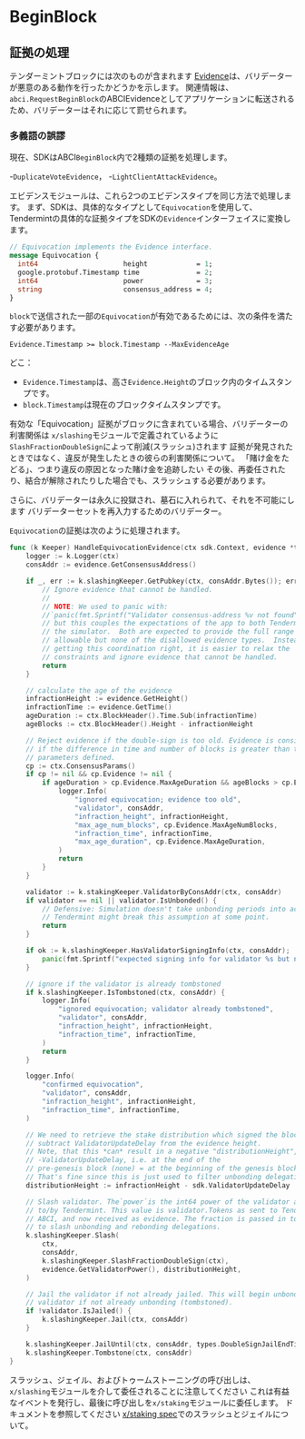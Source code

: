 # BeginBlock

## 証拠の処理

テンダーミントブロックには次のものが含まれます
[Evidence](https://github.com/tendermint/tendermint/blob/master/docs/spec/blockchain/blockchain.md#evidence)は、バリデーターが悪意のある動作を行ったかどうかを示します。 関連情報は、`abci.RequestBeginBlock`のABCIEvidenceとしてアプリケーションに転送されるため、バリデーターはそれに応じて罰せられます。

### 多義語の誤謬

現在、SDKはABCI`BeginBlock`内で2種類の証拠を処理します。

-`DuplicateVoteEvidence`，
-`LightClientAttackEvidence`。

エビデンスモジュールは、これら2つのエビデンスタイプを同じ方法で処理します。 まず、SDKは、具体的なタイプとして`Equivocation`を使用して、Tendermintの具体的な証拠タイプをSDKの`Evidence`インターフェイスに変換します。

```proto
// Equivocation implements the Evidence interface.
message Equivocation {
  int64                     height            = 1;
  google.protobuf.Timestamp time              = 2;
  int64                     power             = 3;
  string                    consensus_address = 4;
}
```

`block`で送信された一部の`Equivocation`が有効であるためには、次の条件を満たす必要があります。

`Evidence.Timestamp >= block.Timestamp --MaxEvidenceAge`

どこ：

- `Evidence.Timestamp`は、高さ`Evidence.Height`のブロック内のタイムスタンプです。
- `block.Timestamp`は現在のブロックタイムスタンプです。

有効な「Equivocation」証拠がブロックに含まれている場合、バリデーターの利害関係は
`x/slashing`モジュールで定義されているように`SlashFractionDoubleSign`によって削減(スラッシュ)されます
証拠が発見されたときではなく、違反が発生したときの彼らの利害関係について。
「賭け金をたどる」、つまり違反の原因となった賭け金を追跡したい
その後、再委任されたり、結合が解除されたりした場合でも、スラッシュする必要があります。

さらに、バリデーターは永久に投獄され、墓石に入れられて、それを不可能にします
バリデーターセットを再入力するためのバリデーター。

`Equivocation`の証拠は次のように処理されます。

```go
func (k Keeper) HandleEquivocationEvidence(ctx sdk.Context, evidence *types.Equivocation) {
	logger := k.Logger(ctx)
	consAddr := evidence.GetConsensusAddress()

	if _, err := k.slashingKeeper.GetPubkey(ctx, consAddr.Bytes()); err != nil {
		// Ignore evidence that cannot be handled.
		//
		// NOTE: We used to panic with:
		//`panic(fmt.Sprintf("Validator consensus-address %v not found", consAddr))`,
		// but this couples the expectations of the app to both Tendermint and
		// the simulator.  Both are expected to provide the full range of
		// allowable but none of the disallowed evidence types.  Instead of
		// getting this coordination right, it is easier to relax the
		// constraints and ignore evidence that cannot be handled.
		return
	}

	// calculate the age of the evidence
	infractionHeight := evidence.GetHeight()
	infractionTime := evidence.GetTime()
	ageDuration := ctx.BlockHeader().Time.Sub(infractionTime)
	ageBlocks := ctx.BlockHeader().Height - infractionHeight

	// Reject evidence if the double-sign is too old. Evidence is considered stale
	// if the difference in time and number of blocks is greater than the allowed
	// parameters defined.
	cp := ctx.ConsensusParams()
	if cp != nil && cp.Evidence != nil {
		if ageDuration > cp.Evidence.MaxAgeDuration && ageBlocks > cp.Evidence.MaxAgeNumBlocks {
			logger.Info(
				"ignored equivocation; evidence too old",
				"validator", consAddr,
				"infraction_height", infractionHeight,
				"max_age_num_blocks", cp.Evidence.MaxAgeNumBlocks,
				"infraction_time", infractionTime,
				"max_age_duration", cp.Evidence.MaxAgeDuration,
			)
			return
		}
	}

	validator := k.stakingKeeper.ValidatorByConsAddr(ctx, consAddr)
	if validator == nil || validator.IsUnbonded() {
		// Defensive: Simulation doesn't take unbonding periods into account, and
		// Tendermint might break this assumption at some point.
		return
	}

	if ok := k.slashingKeeper.HasValidatorSigningInfo(ctx, consAddr); !ok {
		panic(fmt.Sprintf("expected signing info for validator %s but not found", consAddr))
	}

	// ignore if the validator is already tombstoned
	if k.slashingKeeper.IsTombstoned(ctx, consAddr) {
		logger.Info(
			"ignored equivocation; validator already tombstoned",
			"validator", consAddr,
			"infraction_height", infractionHeight,
			"infraction_time", infractionTime,
		)
		return
	}

	logger.Info(
		"confirmed equivocation",
		"validator", consAddr,
		"infraction_height", infractionHeight,
		"infraction_time", infractionTime,
	)

	// We need to retrieve the stake distribution which signed the block, so we
	// subtract ValidatorUpdateDelay from the evidence height.
	// Note, that this *can* result in a negative "distributionHeight", up to
	// -ValidatorUpdateDelay, i.e. at the end of the
	// pre-genesis block (none) = at the beginning of the genesis block.
	// That's fine since this is just used to filter unbonding delegations & redelegations.
	distributionHeight := infractionHeight - sdk.ValidatorUpdateDelay

	// Slash validator. The`power`is the int64 power of the validator as provided
	// to/by Tendermint. This value is validator.Tokens as sent to Tendermint via
	// ABCI, and now received as evidence. The fraction is passed in to separately
	// to slash unbonding and rebonding delegations.
	k.slashingKeeper.Slash(
		ctx,
		consAddr,
		k.slashingKeeper.SlashFractionDoubleSign(ctx),
		evidence.GetValidatorPower(), distributionHeight,
	)

	// Jail the validator if not already jailed. This will begin unbonding the
	// validator if not already unbonding (tombstoned).
	if !validator.IsJailed() {
		k.slashingKeeper.Jail(ctx, consAddr)
	}

	k.slashingKeeper.JailUntil(ctx, consAddr, types.DoubleSignJailEndTime)
	k.slashingKeeper.Tombstone(ctx, consAddr)
}
```

スラッシュ、ジェイル、およびトゥームストーニングの呼び出しは、`x/slashing`モジュールを介して委任されることに注意してください
これは有益なイベントを発行し、最後に呼び出しを`x/staking`モジュールに委任します。 ドキュメントを参照してください
[x/staking spec](/.././cosmos-sdk/x/staking/spec/02_state_transitions.md)でのスラッシュとジェイルについて。
